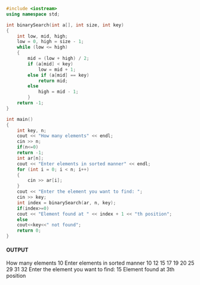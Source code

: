 ```cpp
#include <iostream>
using namespace std;

int binarySearch(int a[], int size, int key)
{
    int low, mid, high;
    low = 0, high = size - 1;
    while (low <= high)
    {
        mid = (low + high) / 2;
        if (a[mid] < key)
            low = mid + 1;  
        else if (a[mid] == key)
            return mid;
        else
            high = mid - 1;
        }
    return -1;
}

int main()
{
    int key, n;
    cout << "How many elements" << endl;
    cin >> n;
    if(n<=0)
    return -1;
    int ar[n];
    cout << "Enter elements in sorted manner" << endl;
    for (int i = 0; i < n; i++)
    {
        cin >> ar[i];
    }
    cout << "Enter the element you want to find: ";
    cin >> key;
    int index = binarySearch(ar, n, key);
    if(index>=0)
    cout << "Element found at " << index + 1 << "th position";
    else
    cout<<key<<" not found";
    return 0;
}

```

#### OUTPUT
How many elements 10
Enter elements in sorted manner 
10 
12
15
17
19
20
25
29
31
32
Enter the element you want to find: 15 
Element found at 3th position